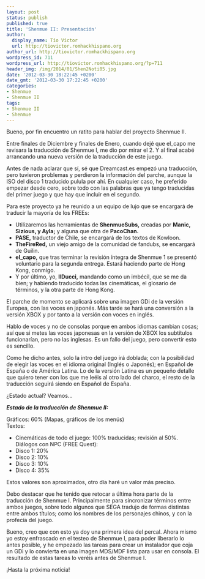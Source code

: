 ```yaml
---
layout: post
status: publish
published: true
title: 'Shenmue II: Presentación'
author:
  display_name: Tío Víctor
  url: http://tiovictor.romhackhispano.org
author_url: http://tiovictor.romhackhispano.org
wordpress_id: 711
wordpress_url: http://tiovictor.romhackhispano.org/?p=711
header_img: /img/2014/01/Shen2Noti05.jpg
date: '2012-03-30 18:22:45 +0200'
date_gmt: '2012-03-30 17:22:45 +0200'
categories:
- Shenmue
- Shenmue II
tags:
- Shenmue II
- Shenmue
---
```

Bueno, por fin encuentro un ratito para hablar del proyecto Shenmue II.

Entre finales de Diciembre y finales de Enero, cuando dejé que el_capo 
me revisara la traducción de Shenmue I, me dio por mirar el 2. Y al final 
acabé arrancando una nueva versión de la traducción de este juego.

Antes de nada aclarar que sí, sé que Dreamcast.es empezó una traducción, 
pero tuvieron problemas y perdieron la información del parche, aunque la 
ISO del disco 1 traducido pulula por ahí. En cualquier caso, he preferido 
empezar desde cero, sobre todo con las palabras que ya tengo traducidas del 
primer juego y que hay que incluir en el segundo.

Para este proyecto ya he reunido a un equipo de lujo que se encargará de 
traducir la mayoría de los FREEs:  
- Utilizaremos las herramientas de **ShenmueSubs,** creadas por **Manic, 
Sizious, y Ayla;** y alguna que otra de **PacoChan.**  
- **PASE,** traductor de Chile, se encargará de los textos de Kowloon.  
- **TheFireRed,** un viejo amigo de la comunidad de fandubs, se encargará de 
Guilin.  
- **el_capo,** que tras terminar la revisión íntegra de Shenmue 1 se presentó 
voluntario para la segunda entrega. Estará haciendo parte de Hong Kong, conmigo.  
- Y por último, yo, **IlDucci,** mandando como un imbécil, que se me da bien; 
y habiendo traducido todas las cinemáticas, el glosario de términos, y la otra 
parte de Hong Kong.

<!--more-->

El parche de momento se aplicará sobre una imagen GDi de la versión Europea, 
con las voces en japonés. Más tarde se hará una conversión a la versión XBOX 
y por tanto a la versión con voces en inglés.

Hablo de voces y no de consolas porque en ambos idiomas cambian cosas; así que 
si metes las voces japonesas en la versión de XBOX los subtítulos funcionarían, 
pero no las inglesas. Es un fallo del juego, pero convertir esto es sencillo.

Como he dicho antes, solo la intro del juego irá doblada; con la posibilidad de 
elegir las voces en el idioma original (Inglés o Japonés); en Español de España 
o de América Latina. Lo de la versión Latina es un pequeño detalle que quiero tener 
con los que me leéis al otro lado del charco, el resto de la traducción seguirá siendo 
en Español de España.

¿Estado actual? Veamos...

**_Estado de la traducción de Shenmue II:_**

Gráficos: 60% (Mapas, gráficos de los menús)  
Textos:  
- Cinemáticas de todo el juego: 100% traducidas; revisión al 50%.  
Diálogos con NPC (FREE Quest):  
- Disco 1: 20%  
- Disco 2: 10%  
- Disco 3: 10%  
- Disco 4: 35%

Estos valores son aproximados, otro día haré un valor más preciso.

Debo destacar que he tenido que retocar a última hora parte de la traducción de 
Shenmue I. Principalmente para sincronizar términos entre ambos juegos, sobre todo 
algunos que SEGA tradujo de formas distintas entre ambos títulos; como los nombres 
de los personajes chinos, y con la profecía del juego.

Bueno, creo que con esto ya doy una primera idea del percal. Ahora mismo yo estoy 
enfrascado en el testeo de Shenmue I, para poder liberarlo lo antes posible, y he 
empezado las tareas para crear un instalador que coja un GDi y lo convierta en una 
imagen MDS/MDF lista para usar en consola. El resultado de estas tareas lo veréis 
antes de Shenmue I.

¡Hasta la próxima noticia!
